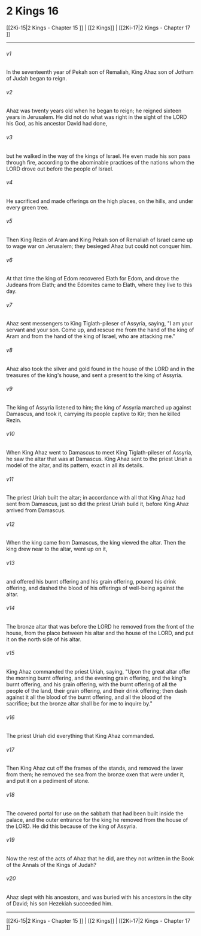 # 2 Kings 16

[[2Ki-15|2 Kings - Chapter 15 ]] | [[2 Kings]] | [[2Ki-17|2 Kings - Chapter 17 ]]
***

###### v1
In the seventeenth year of Pekah son of Remaliah, King Ahaz son of Jotham of Judah began to reign.
###### v2
Ahaz was twenty years old when he began to reign; he reigned sixteen years in Jerusalem. He did not do what was right in the sight of the LORD his God, as his ancestor David had done,
###### v3
but he walked in the way of the kings of Israel. He even made his son pass through fire, according to the abominable practices of the nations whom the LORD drove out before the people of Israel.
###### v4
He sacrificed and made offerings on the high places, on the hills, and under every green tree.
###### v5
Then King Rezin of Aram and King Pekah son of Remaliah of Israel came up to wage war on Jerusalem; they besieged Ahaz but could not conquer him.
###### v6
At that time the king of Edom recovered Elath for Edom, and drove the Judeans from Elath; and the Edomites came to Elath, where they live to this day.
###### v7
Ahaz sent messengers to King Tiglath-pileser of Assyria, saying, "I am your servant and your son. Come up, and rescue me from the hand of the king of Aram and from the hand of the king of Israel, who are attacking me."
###### v8
Ahaz also took the silver and gold found in the house of the LORD and in the treasures of the king's house, and sent a present to the king of Assyria.
###### v9
The king of Assyria listened to him; the king of Assyria marched up against Damascus, and took it, carrying its people captive to Kir; then he killed Rezin.
###### v10
When King Ahaz went to Damascus to meet King Tiglath-pileser of Assyria, he saw the altar that was at Damascus. King Ahaz sent to the priest Uriah a model of the altar, and its pattern, exact in all its details.
###### v11
The priest Uriah built the altar; in accordance with all that King Ahaz had sent from Damascus, just so did the priest Uriah build it, before King Ahaz arrived from Damascus.
###### v12
When the king came from Damascus, the king viewed the altar. Then the king drew near to the altar, went up on it,
###### v13
and offered his burnt offering and his grain offering, poured his drink offering, and dashed the blood of his offerings of well-being against the altar.
###### v14
The bronze altar that was before the LORD he removed from the front of the house, from the place between his altar and the house of the LORD, and put it on the north side of his altar.
###### v15
King Ahaz commanded the priest Uriah, saying, "Upon the great altar offer the morning burnt offering, and the evening grain offering, and the king's burnt offering, and his grain offering, with the burnt offering of all the people of the land, their grain offering, and their drink offering; then dash against it all the blood of the burnt offering, and all the blood of the sacrifice; but the bronze altar shall be for me to inquire by."
###### v16
The priest Uriah did everything that King Ahaz commanded.
###### v17
Then King Ahaz cut off the frames of the stands, and removed the laver from them; he removed the sea from the bronze oxen that were under it, and put it on a pediment of stone.
###### v18
The covered portal for use on the sabbath that had been built inside the palace, and the outer entrance for the king he removed from the house of the LORD. He did this because of the king of Assyria.
###### v19
Now the rest of the acts of Ahaz that he did, are they not written in the Book of the Annals of the Kings of Judah?
###### v20
Ahaz slept with his ancestors, and was buried with his ancestors in the city of David; his son Hezekiah succeeded him.

***

[[2Ki-15|2 Kings - Chapter 15 ]] | [[2 Kings]] | [[2Ki-17|2 Kings - Chapter 17 ]]
